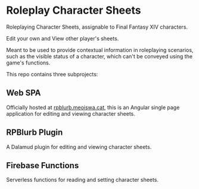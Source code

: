 # Roleplay Character Sheets

Roleplaying Character Sheets, assignable to Final Fantasy XIV characters.

Edit your own and View other player's sheets.

Meant to be used to provide contextual information in roleplaying scenarios, such as the visible status of a character, which can't be conveyed using the game's functions.

This repo contains three subprojects:

## Web SPA

Officially hosted at [rpblurb.meoiswa.cat](https://rpblurb.meoiswa.cat/), this is an Angular single page application for editing and viewing character sheets.

## RPBlurb Plugin

A Dalamud plugin for editing and viewing character sheets.

## Firebase Functions

Serverless functions for reading and setting character sheets.
